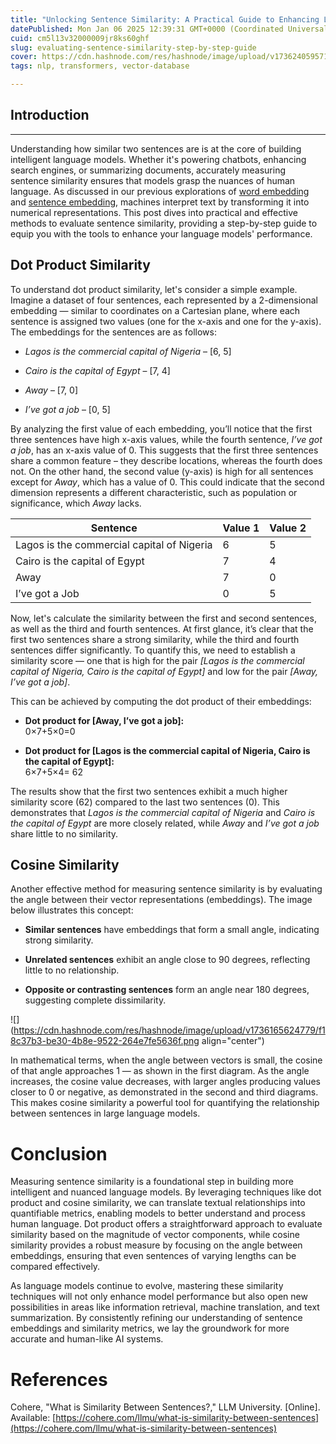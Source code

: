 ```yaml
---
title: "Unlocking Sentence Similarity: A Practical Guide to Enhancing Language Models"
datePublished: Mon Jan 06 2025 12:39:31 GMT+0000 (Coordinated Universal Time)
cuid: cm5l13v32000009jr8ks60ghf
slug: evaluating-sentence-similarity-step-by-step-guide
cover: https://cdn.hashnode.com/res/hashnode/image/upload/v1736240595719/427f0cff-09cd-4c4a-86ba-a12f86b2c113.jpeg
tags: nlp, transformers, vector-database

---
```


## Introduction

---

Understanding how similar two sentences are is at the core of building intelligent language models. Whether it's powering chatbots, enhancing search engines, or summarizing documents, accurately measuring sentence similarity ensures that models grasp the nuances of human language. As discussed in our previous explorations of [word embedding](https://aljebraschool.hashnode.dev/cracking-the-code-of-language-how-word-embeddings-empower-ai) and [sentence embedding](https://aljebraschool.hashnode.dev/understanding-context-in-ai-the-impact-of-sentence-embeddings-explained), machines interpret text by transforming it into numerical representations. This post dives into practical and effective methods to evaluate sentence similarity, providing a step-by-step guide to equip you with the tools to enhance your language models' performance.

## **Dot Product Similarity**

To understand dot product similarity, let's consider a simple example. Imagine a dataset of four sentences, each represented by a 2-dimensional embedding — similar to coordinates on a Cartesian plane, where each sentence is assigned two values (one for the x-axis and one for the y-axis). The embeddings for the sentences are as follows:

* *Lagos is the commercial capital of Nigeria* – \[6, 5\]
    
* *Cairo is the capital of Egypt* – \[7, 4\]
    
* *Away* – \[7, 0\]
    
* *I’ve got a job* – \[0, 5\]
    

By analyzing the first value of each embedding, you’ll notice that the first three sentences have high x-axis values, while the fourth sentence, *I’ve got a job*, has an x-axis value of 0. This suggests that the first three sentences share a common feature – they describe locations, whereas the fourth does not. On the other hand, the second value (y-axis) is high for all sentences except for *Away*, which has a value of 0. This could indicate that the second dimension represents a different characteristic, such as population or significance, which *Away* lacks.

| Sentence | Value 1 | Value 2 |
| --- | --- | --- |
| Lagos is the commercial capital of Nigeria | 6 | 5 |
| Cairo is the capital of Egypt | 7 | 4 |
| Away | 7 | 0 |
| I’ve got a Job | 0 | 5 |

Now, let's calculate the similarity between the first and second sentences, as well as the third and fourth sentences. At first glance, it’s clear that the first two sentences share a strong similarity, while the third and fourth sentences differ significantly. To quantify this, we need to establish a similarity score — one that is high for the pair *\[Lagos is the commercial capital of Nigeria, Cairo is the capital of Egypt\]* and low for the pair *\[Away, I’ve got a job\]*.

This can be achieved by computing the dot product of their embeddings:

* **Dot product for \[Away, I’ve got a job\]:**  
    0×7+5×0=0
    
* **Dot product for \[Lagos is the commercial capital of Nigeria, Cairo is the capital of Egypt\]:**  
    6×7+5×4= 62
    

The results show that the first two sentences exhibit a much higher similarity score (62) compared to the last two sentences (0). This demonstrates that *Lagos is the commercial capital of Nigeria* and *Cairo is the capital of Egypt* are more closely related, while *Away* and *I’ve got a job* share little to no similarity.

## **Cosine Similarity**

Another effective method for measuring sentence similarity is by evaluating the angle between their vector representations (embeddings). The image below illustrates this concept:

* **Similar sentences** have embeddings that form a small angle, indicating strong similarity.
    
* **Unrelated sentences** exhibit an angle close to 90 degrees, reflecting little to no relationship.
    
* **Opposite or contrasting sentences** form an angle near 180 degrees, suggesting complete dissimilarity.
    

![](https://cdn.hashnode.com/res/hashnode/image/upload/v1736165624779/f18c37b3-be30-4b8e-9522-264e7fe5636f.png align="center")

In mathematical terms, when the angle between vectors is small, the cosine of that angle approaches 1 — as shown in the first diagram. As the angle increases, the cosine value decreases, with larger angles producing values closer to 0 or negative, as demonstrated in the second and third diagrams. This makes cosine similarity a powerful tool for quantifying the relationship between sentences in large language models.

# **Conclusion**

Measuring sentence similarity is a foundational step in building more intelligent and nuanced language models. By leveraging techniques like dot product and cosine similarity, we can translate textual relationships into quantifiable metrics, enabling models to better understand and process human language. Dot product offers a straightforward approach to evaluate similarity based on the magnitude of vector components, while cosine similarity provides a robust measure by focusing on the angle between embeddings, ensuring that even sentences of varying lengths can be compared effectively.

As language models continue to evolve, mastering these similarity techniques will not only enhance model performance but also open new possibilities in areas like information retrieval, machine translation, and text summarization. By consistently refining our understanding of sentence embeddings and similarity metrics, we lay the groundwork for more accurate and human-like AI systems.

# References

Cohere, "What is Similarity Between Sentences?," LLM University. \[Online\]. Available: [https://cohere.com/llmu/what-is-similarity-between-sentences](https://cohere.com/llmu/what-is-similarity-between-sentences)